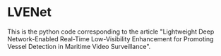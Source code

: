 # LVENet
This is the python code corresponding to the article "Lightweight Deep Network-Enabled Real-Time Low-Visibility Enhancement for Promoting Vessel Detection in Maritime Video Surveillance".
